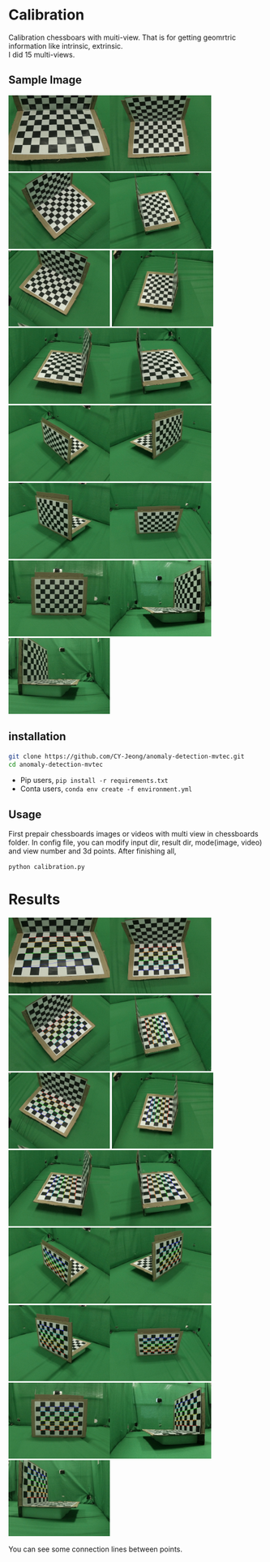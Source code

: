 # Calibration
Calibration chessboars with muiti-view. That is for getting geomrtric information like intrinsic, extrinsic.<br>
I did 15 multi-views.


## Sample Image
<img src='chessboards/0.jpg' width=200 height=150><img src='chessboards/1.jpg' width=200 height=150><img src='chessboards/2.jpg' width=200 height=150><img src='chessboards/3.jpg' width=200 height=150><img src='chessboards/4.jpg' width=200 height=150> <img src='chessboards/5.jpg' width=200 height=150><img src='chessboards/6.jpg' width=200 height=150><img src='chessboards/7.jpg' width=200 height=150><img src='chessboards/8.jpg' width=200 height=150><img src='chessboards/9.jpg' width=200 height=150> <img src='chessboards/10.jpg' width=200 height=150><img src='chessboards/11.jpg' width=200 height=150><img src='chessboards/12.jpg' width=200 height=150><img src='chessboards/13.jpg' width=200 height=150><img src='chessboards/14.jpg' width=200 height=150>

## installation
```bash
git clone https://github.com/CY-Jeong/anomaly-detection-mvtec.git
cd anomaly-detection-mvtec
```
- Pip users, ```pip install -r requirements.txt```
- Conta users, ```conda env create -f environment.yml```

## Usage
First prepair chessboards images or videos with multi view in chessboards folder.
In config file, you can modify input dir, result dir, mode(image, video) and view number and 3d points.
After finishing all,
```bash
python calibration.py
```

# Results
<img src='result_dir/0.png' width=200 height=150><img src='result_dir/1.png' width=200 height=150><img src='result_dir/2.png' width=200 height=150><img src='result_dir/3.png' width=200 height=150><img src='result_dir/4.png' width=200 height=150> <img src='result_dir/5.png' width=200 height=150><img src='result_dir/6.png' width=200 height=150><img src='result_dir/7.png' width=200 height=150><img src='result_dir/8.png' width=200 height=150><img src='result_dir/9.png' width=200 height=150> <img src='result_dir/10.png' width=200 height=150><img src='result_dir/11.png' width=200 height=150><img src='result_dir/12.png' width=200 height=150><img src='result_dir/13.png' width=200 height=150><img src='result_dir/14.png' width=200 height=150>

You can see some connection lines between points.
